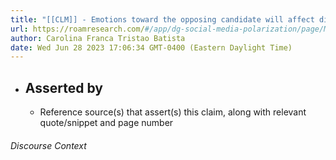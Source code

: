 ```yaml
---
title: "[[CLM]] - Emotions toward the opposing candidate will affect disagreement expression"
url: https://roamresearch.com/#/app/dg-social-media-polarization/page/MgxBoIRjd
author: Carolina Franca Tristao Batista
date: Wed Jun 28 2023 17:06:34 GMT-0400 (Eastern Daylight Time)
---
```


- ## Asserted by
    - Reference source(s) that assert(s) this claim, along with relevant quote/snippet and page number

###### Discourse Context


